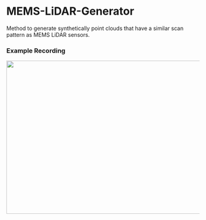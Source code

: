 # MEMS-LiDAR-Generator
Method to generate synthetically point clouds that have a similar scan pattern as MEMS LiDAR sensors.

### Example Recording

<img src="https://github.com/BerensRWU/MEMS-LiDAR-Generator/blob/main/Record.gif" width="800" height="400">
